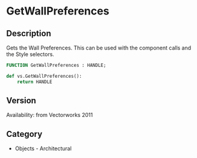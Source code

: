 # GetWallPreferences

## Description
Gets the Wall Preferences. This can be used with the component calls and the Style selectors.

```pascal
FUNCTION GetWallPreferences : HANDLE;
```

```python
def vs.GetWallPreferences():
    return HANDLE
```

## Version
Availability: from Vectorworks 2011

## Category
* Objects - Architectural

